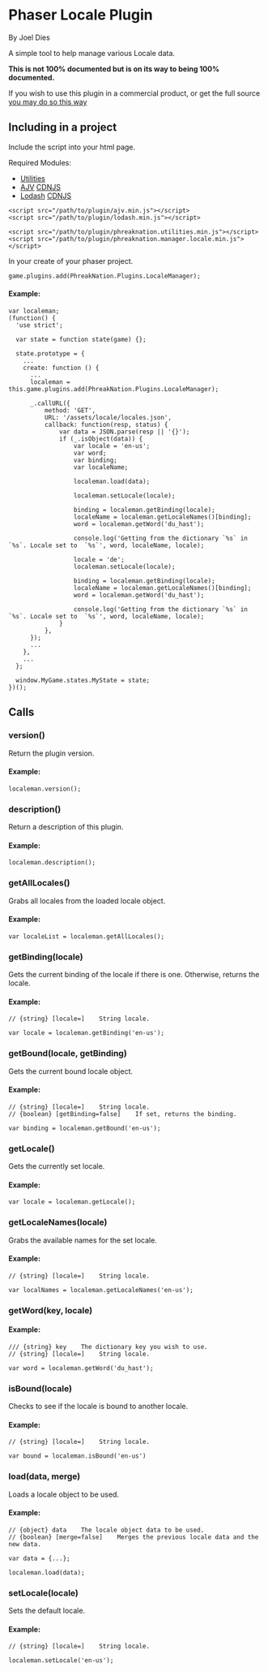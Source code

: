 # Phaser Locale Plugin
By Joel Dies

A simple tool to help manage various Locale data.

**This is not 100% documented but is on its way to being 100% documented.**

If you wish to use this plugin in a commercial product, or get the full source [you may do so this way](https://gum.co/fHTN)

## Including in a project
Include the script into your html page.

Required Modules:

 + [Utilities](https://github.com/phreaknation/phreaknation.utilities)
 + [AJV](https://github.com/epoberezkin/ajv) [CDNJS](https://cdnjs.cloudflare.com/ajax/libs/ajv/4.11.2/ajv.min.js)
 + [Lodash](lodash.com) [CDNJS](https://cdnjs.cloudflare.com/ajax/libs/lodash.js/4.17.4/lodash.min.js)


```
<script src="/path/to/plugin/ajv.min.js"></script>
<script src="/path/to/plugin/lodash.min.js"></script>

<script src="/path/to/plugin/phreaknation.utilities.min.js"></script>
<script src="/path/to/plugin/phreaknation.manager.locale.min.js"></script>
```

In your create of your phaser project.

```
game.plugins.add(PhreakNation.Plugins.LocaleManager);
```


#### Example:
```
var localeman;
(function() {
  'use strict';

  var state = function state(game) {};

  state.prototype = {
    ...
    create: function () {
      ...
      localeman = this.game.plugins.add(PhreakNation.Plugins.LocaleManager);
      
      _.callURL({
          method: 'GET',
          URL: '/assets/locale/locales.json',
          callback: function(resp, status) {
              var data = JSON.parse(resp || '{}');
              if (_.isObject(data)) {
                  var locale = 'en-us';
                  var word;
                  var binding;
                  var localeName;

                  localeman.load(data);

                  localeman.setLocale(locale);

                  binding = localeman.getBinding(locale);
                  localeName = localeman.getLocaleNames()[binding];
                  word = localeman.getWord('du_hast');

                  console.log('Getting from the dictionary `%s` in `%s`. Locale set to  `%s`', word, localeName, locale);

                  locale = 'de';
                  localeman.setLocale(locale);

                  binding = localeman.getBinding(locale);
                  localeName = localeman.getLocaleNames()[binding];
                  word = localeman.getWord('du_hast');

                  console.log('Getting from the dictionary `%s` in `%s`. Locale set to  `%s`', word, localeName, locale);
              }
          },
      });
      ...
    },
    ...
  };

  window.MyGame.states.MyState = state;
})();
```

## Calls

### version()
Return the plugin version.

#### Example:
```
localeman.version();
```

### description()
Return a description of this plugin.

#### Example:
```
localeman.description();
```

### getAllLocales()
Grabs all locales from the loaded locale object.
#### Example:
```
var localeList = localeman.getAllLocales();
```

### getBinding(locale)
Gets the current binding of the locale if there is one. Otherwise, returns the locale.
#### Example:
```
// {string} [locale=]    String locale.

var locale = localeman.getBinding('en-us');
```

### getBound(locale, getBinding)
Gets the current bound locale object.
#### Example:
```
// {string} [locale=]    String locale.
// {boolean} [getBinding=false]    If set, returns the binding.

var binding = localeman.getBound('en-us');

```

### getLocale()
Gets the currently set locale.
#### Example:
```
var locale = localeman.getLocale();

```

### getLocaleNames(locale)
Grabs the available names for the set locale.
#### Example:
```
// {string} [locale=]    String locale.

var localNames = localeman.getLocaleNames('en-us');
```

### getWord(key, locale)

#### Example:
```
/// {string} key    The dictionary key you wish to use.
// {string} [locale=]    String locale.

var word = localeman.getWord('du_hast');
```

### isBound(locale)
Checks to see if the locale is bound to another locale.
#### Example:
```
// {string} [locale=]    String locale.

var bound = localeman.isBound('en-us')
```

### load(data, merge)
Loads a locale object to be used.
#### Example:
```
// {object} data    The locale object data to be used.
// {boolean} [merge=false]    Merges the previous locale data and the new data.

var data = {...};

localeman.load(data);
```

### setLocale(locale)
Sets the default locale.
#### Example:
```
// {string} [locale=]    String locale.

localeman.setLocale('en-us');
```
